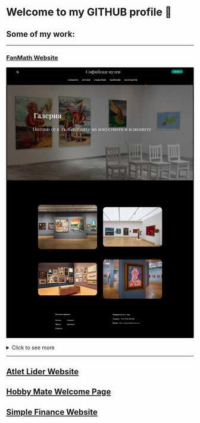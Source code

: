 # Welcome to my GITHUB profile 👋

## Some of my work:
---
### [FanMath Website](https://www.fanmath.net)
![Images](https://github.com/Dobry-Georgiev/sofia-museums/blob/main/preview-images/gallery-page.png)
<details>
  <summary>Click to see more</summary>
  [URL](https://www.fanmath.net)
<details>
  images
</details>
</details>

---
[Atlet Lider Website](https://atlet-lider.netlify.app)
---
[Hobby Mate Welcome Page](https://hobbymate.netlify.app)
---
[Simple Finance Website](https://simple-finances.netlify.app)
---
